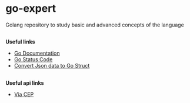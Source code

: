 # go-expert
Golang repository to study basic and advanced concepts of the language

##

**Useful links**
- [Go Documentation](https://go.dev/doc/)
- [Go Status Code](https://go.dev/src/net/http/status.go)
- [Convert Json data to Go Struct](https://transform.tools/json-to-go)


##

**Useful api links**
- [Via CEP](https://viacep.com.br/)
